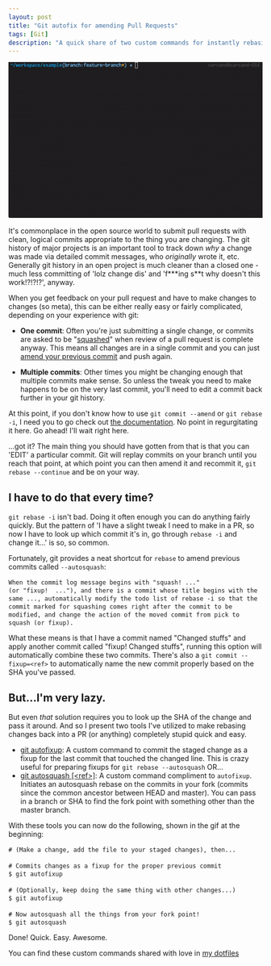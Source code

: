 ```yaml
---
layout: post
title: "Git autofix for amending Pull Requests"
tags: [Git]
description: "A quick share of two custom commands for instantly rebasing edits back into their proper commits in your feature branch."
---
```


![Demo of autofixup and autosquash](../images/posts/autosquash_demo.gif)

It's commonplace in the open source world to submit pull requests with clean,
logical commits appropriate to the thing you are changing.  The git history of
major projects is an important tool to track down _why_ a change was made via
detailed commit messages, who _originally_ wrote it, etc. Generally git history
in an open project is much cleaner than a closed one - much less committing of
'lolz change dis' and 'f\*\*\*ing s\*\*t why doesn't this work!?!?!?', anyway.

When you get feedback on your pull request and have to make changes to changes
(so meta), this can be either really easy or fairly complicated, depending on
your experience with git:

* **One commit**: Often you're just submitting a single change, or commits are
  asked to be "[squashed][1]" when review of a pull request is complete anyway.
  This means all changes are in a single commit and you can just [amend your
  previous commit][2] and push again.

* **Multiple commits**: Other times you might be changing enough that multiple
  commits make sense. So unless the tweak you need to make happens to be on the
  very last commit, you'll need to edit a commit back further in your git
  history.

At this point, if you don't know how to use `git commit --amend` or `git rebase
-i`, I need you to go check out [the documentation][3]. No point in
regurgitating it here. Go ahead! I'll wait right here.

...got it? The main thing you should have gotten from that is that you can
'EDIT' a particular commit. Git will replay commits on your branch until you
reach that point, at which point you can then amend it and recommit it, `git
rebase --continue` and be on your way.

## I have to do that every time?

`git rebase -i` isn't bad. Doing it often enough you can do anything fairly
quickly. But the pattern of 'I have a slight tweak I need to make in a PR, so
now I have to look up which commit it's in, go through `rebase -i` and change
it...' is so, so common.

Fortunately, git provides a neat shortcut for `rebase` to amend previous commits called `--autosquash`:

    When the commit log message begins with "squash! ..."
    (or "fixup!  ..."), and there is a commit whose title begins with the
    same ..., automatically modify the todo list of rebase -i so that the
    commit marked for squashing comes right after the commit to be
    modified, and change the action of the moved commit from pick to
    squash (or fixup).

What these means is that I have a commit named "Changed stuffs" and apply
another commit called "fixup! Changed stuffs", running this option will
automatically combine these two commits. There's also a `git commit --fixup=<ref>`
to automatically name the new commit properly based on the SHA you've passed.

## But...I'm very lazy.

But even _that_ solution requires you to look up the SHA of the change and pass it around. And so I present
two tools I've utilized to make rebasing changes back into a PR (or anything) completely stupid quick and easy.

* [git autofixup][4]: A custom command to commit the staged change as a fixup
  for the last commit that touched the changed line. This is crazy useful for
  preparing fixups for `git rebase --autosquash` OR...
* [git autosquash \[\<ref\>\]][5]: A custom command compliment to `autofixup`.
  Initiates an autosquash rebase on the commits in your fork (commits since the
  common ancestor between HEAD and master). You can pass in a branch or SHA to
  find the fork point with something other than the master branch.

With these tools you can now do the following, shown in the gif at the
beginning:

    # (Make a change, add the file to your staged changes), then...

    # Commits changes as a fixup for the proper previous commit
    $ git autofixup

    # (Optionally, keep doing the same thing with other changes...)
    $ git autofixup

    # Now autosquash all the things from your fork point!
    $ git autosquash

Done! Quick. Easy. Awesome.

You can find these custom commands shared with love in [my
dotfiles](https://github.com/chrisarcand/dotfiles/tree/master/bin)

[1]: https://git-scm.com/book/en/v2/Git-Tools-Rewriting-History#Squashing-Commits
[2]: https://git-scm.com/book/en/v2/Git-Tools-Rewriting-History#Changing-the-Last-Commit
[3]: https://git-scm.com/book/en/v2/Git-Tools-Rewriting-History
[4]: https://github.com/chrisarcand/dotfiles/blob/master/bin/git-autofixup
[5]: https://github.com/chrisarcand/dotfiles/blob/master/bin/git-autosquash

